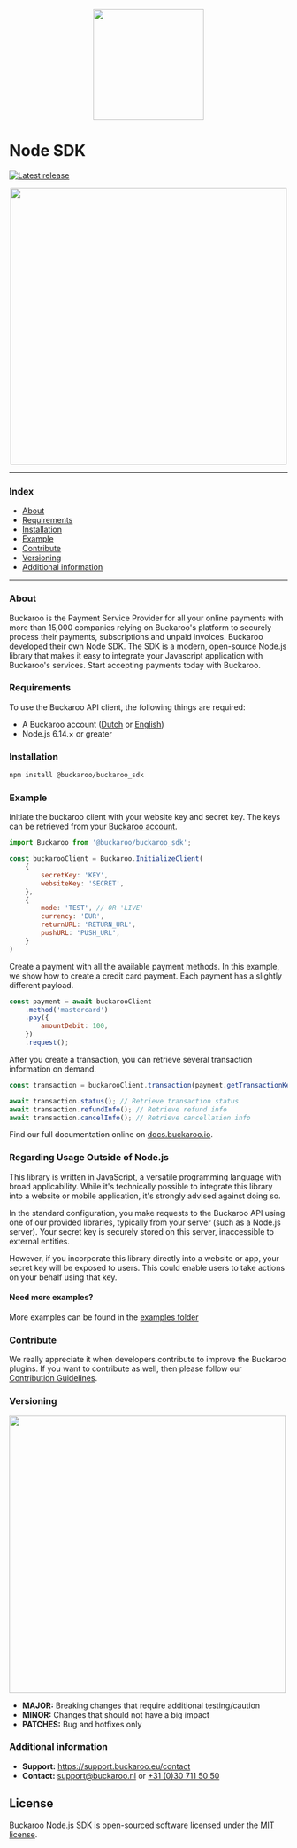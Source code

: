 <p align="center">
  <img src="https://user-images.githubusercontent.com/105488705/233078855-473c45d4-34a6-492a-a5af-05752c803f6b.png" width="200px" position="center">
</p>

# Node SDK

[![Latest release](https://badgen.net/github/release/buckaroo-it/BuckarooSDK_Node)](https://github.com/buckaroo-it/BuckarooSDK_Node/releases)

<p align="center">
  <img src="https://user-images.githubusercontent.com/7081446/233298897-30274cc8-86cc-4e6f-8200-759c801af19e.png" width="500px" position="center">
</p>

---

### Index

- [About](#about)
- [Requirements](#requirements)
- [Installation](#installation)
- [Example](#example)
- [Contribute](#contribute)
- [Versioning](#versioning)
- [Additional information](#additional-information)

---

### About

Buckaroo is the Payment Service Provider for all your online payments with more than 15,000 companies relying on Buckaroo's platform to securely process their payments, subscriptions and unpaid
invoices. Buckaroo developed their own Node SDK. The SDK is a modern, open-source Node.js library that makes it easy to integrate your Javascript application with Buckaroo's services. Start accepting
payments today with Buckaroo.

### Requirements

To use the Buckaroo API client, the following things are required:

- A Buckaroo account ([Dutch](https://www.buckaroo.nl/start) or [English](https://www.buckaroo.eu/solutions/request-form))
- Node.js 6.14.× or greater

### Installation

```bash
npm install @buckaroo/buckaroo_sdk
```

### Example

Initiate the buckaroo client with your website key and secret key. The keys can be retrieved from your [Buckaroo account](https://plaza.buckaroo.nl/Login).

```javascript
import Buckaroo from '@buckaroo/buckaroo_sdk';

const buckarooClient = Buckaroo.InitializeClient(
    {
        secretKey: 'KEY',
        websiteKey: 'SECRET',
    },
    {
        mode: 'TEST', // OR 'LIVE'
        currency: 'EUR',
        returnURL: 'RETURN_URL',
        pushURL: 'PUSH_URL',
    }
)
```

Create a payment with all the available payment methods. In this example, we show how to create a credit card payment. Each payment has a slightly different payload.

```javascript
const payment = await buckarooClient
    .method('mastercard')
    .pay({
        amountDebit: 100,
    })
    .request();
```

After you create a transaction, you can retrieve several transaction information on demand.

```javascript
const transaction = buckarooClient.transaction(payment.getTransactionKey());

await transaction.status(); // Retrieve transaction status
await transaction.refundInfo(); // Retrieve refund info
await transaction.cancelInfo(); // Retrieve cancellation info
```

Find our full documentation online on [docs.buckaroo.io](https://docs.buckaroo.io/docs/node-sdk).

### Regarding Usage Outside of Node.js
This library is written in JavaScript, a versatile programming language with broad applicability. While it's technically possible to integrate this library into a website or mobile application, it's strongly advised against doing so.

In the standard configuration, you make requests to the Buckaroo API using one of our provided libraries, typically from your server (such as a Node.js server). Your secret key is securely stored on this server, inaccessible to external entities.

However, if you incorporate this library directly into a website or app, your secret key will be exposed to users. This could enable users to take actions on your behalf using that key.

#### Need more examples?

More examples can be found in the [examples folder](https://github.com/buckaroo-it/BuckarooSDK_Node/tree/master/example)

### Contribute

We really appreciate it when developers contribute to improve the Buckaroo plugins.
If you want to contribute as well, then please follow our [Contribution Guidelines](CONTRIBUTING.md).

### Versioning

<p>
  <img src="https://user-images.githubusercontent.com/7081446/178474134-f4c3976d-653c-4ca1-bcd1-48bf6d489196.png" width="500px"  alt="">
</p>

- **MAJOR:** Breaking changes that require additional testing/caution
- **MINOR:** Changes that should not have a big impact
- **PATCHES:** Bug and hotfixes only

### Additional information

- **Support:** https://support.buckaroo.eu/contact
- **Contact:** [support@buckaroo.nl](mailto:support@buckaroo.nl) or [+31 (0)30 711 50 50](tel:+310307115050)

## License

Buckaroo Node.js SDK is open-sourced software licensed under the [MIT license](https://opensource.org/licenses/MIT).
